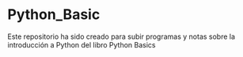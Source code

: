 # Python_Basic
Este repositorio ha sido creado para subir programas y notas sobre la introducción a Python del libro Python Basics
